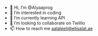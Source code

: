 - 👋 Hi, I’m @Alyaaprog
- 👀 I’m interested in coding
- 🌱 I’m currently learning API 
- 💞️ I’m looking to collaborate on Twillio
- 📫 How to reach me aalaleeli@etisalat.ae

<!---
Alyaaprog/Alyaaprog is a ✨ special ✨ repository because its `README.md` (this file) appears on your GitHub profile.
You can click the Preview link to take a look at your changes.
--->

